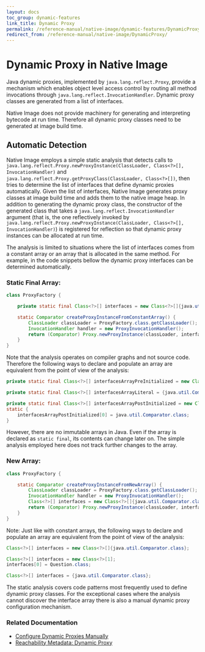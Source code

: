 ```yaml
---
layout: docs
toc_group: dynamic-features
link_title: Dynamic Proxy
permalink: /reference-manual/native-image/dynamic-features/DynamicProxy/
redirect_from: /reference-manual/native-image/DynamicProxy/
---
```


# Dynamic Proxy in Native Image

Java dynamic proxies, implemented by `java.lang.reflect.Proxy`, provide a mechanism which enables object level access control by routing all method invocations through `java.lang.reflect.InvocationHandler`.
Dynamic proxy classes are generated from a list of interfaces.

Native Image does not provide machinery for generating and interpreting bytecode at run time.
Therefore all dynamic proxy classes need to be generated at image build time.

## Automatic Detection

Native Image employs a simple static analysis that detects calls to `java.lang.reflect.Proxy.newProxyInstance(ClassLoader, Class<?>[], InvocationHandler)` and `java.lang.reflect.Proxy.getProxyClass(ClassLoader, Class<?>[])`, then tries to determine the list of interfaces that define dynamic proxies automatically.
Given the list of interfaces, Native Image generates proxy classes at image build time and adds them to the native image heap.
In addition to generating the dynamic proxy class, the constructor of the generated class that takes a `java.lang.reflect.InvocationHandler` argument (that is, the one reflectively invoked by `java.lang.reflect.Proxy.newProxyInstance(ClassLoader, Class<?>[], InvocationHandler)`) is registered for reflection so that dynamic proxy instances can be allocated at run time.

The analysis is limited to situations where the list of interfaces comes from a constant array or an array that is allocated in the same method.
For example, in the code snippets bellow the dynamic proxy interfaces can be determined automatically.

### Static Final Array:

```java
class ProxyFactory {

    private static final Class<?>[] interfaces = new Class<?>[]{java.util.Comparator.class};

    static Comparator createProxyInstanceFromConstantArray() {
        ClassLoader classLoader = ProxyFactory.class.getClassLoader();
        InvocationHandler handler = new ProxyInvocationHandler();
        return (Comparator) Proxy.newProxyInstance(classLoader, interfaces, handler);
    }
}
```

Note that the analysis operates on compiler graphs and not source code.
Therefore the following ways to declare and populate an array are equivalent from the point of view of the analysis:

```java
private static final Class<?>[] interfacesArrayPreInitialized = new Class<?>[]{java.util.Comparator.class};
```

```java
private static final Class<?>[] interfacesArrayLiteral = {java.util.Comparator.class};
```

```java
private static final Class<?>[] interfacesArrayPostInitialized = new Class<?>[1];
static {
    interfacesArrayPostInitialized[0] = java.util.Comparator.class;
}
```

However, there are no immutable arrays in Java.
Even if the array is declared as `static final`, its contents can change later on.
The simple analysis employed here does not track further changes to the array.

### New Array:

```java
class ProxyFactory {

    static Comparator createProxyInstanceFromNewArray() {
        ClassLoader classLoader = ProxyFactory.class.getClassLoader();
        InvocationHandler handler = new ProxyInvocationHandler();
        Class<?>[] interfaces = new Class<?>[]{java.util.Comparator.class};
        return (Comparator) Proxy.newProxyInstance(classLoader, interfaces, handler);
    }
}
```

Note: Just like with constant arrays, the following ways to declare and populate an array are equivalent from the point of view of the analysis:
```java
Class<?>[] interfaces = new Class<?>[]{java.util.Comparator.class};
```

```java
Class<?>[] interfaces = new Class<?>[1];
interfaces[0] = Question.class;
```

```java
Class<?>[] interfaces = {java.util.Comparator.class};
```

The static analysis covers code patterns most frequently used to define dynamic proxy classes.
For the exceptional cases where the analysis cannot discover the interface array there is also a manual dynamic proxy configuration mechanism.


### Related Documentation

- [Configure Dynamic Proxies Manually](guides/configure-dynamic-proxies.md)
- [Reachability Metadata: Dynamic Proxy](ReachabilityMetadata.md#dynamic-proxy)
